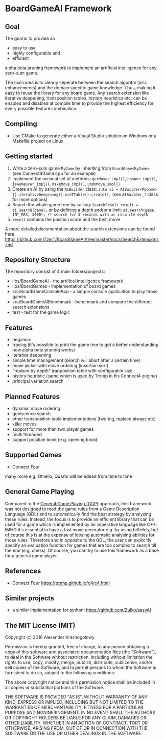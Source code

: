# BoardGameAI Framework
## Goal
The goal is to provide an
- easy to use
- highly configurable and
- efficient

alpha beta pruning framework to implement an artificial intelligence for any zero-sum game.

The main idea is to clearly seperate between the search algoritm (incl. enhancements) and the domain specific game knowledge. Thus, making it easy to reuse the library for any board game. Any search extension like iterative deepening, transposition tables, history heuristics etc. can be enabled and disabled at compile time to provide the highest efficiency for every possible feature combination.

## Compiling
- Use CMake to generate either a Visual Studio solution on Windows or a Makefile project on Linux

## Getting started
1. Write a zero-sum game `MyGame` by inheriting from `BoardGame<MyGame>` (see Connect4Game.cpp for an example)
2. Implement the minimal set of methods: `getMoves_impl()`, `hasWon_impl()`, `isGameOver_impl()`, `makeMove_impl()`, `undoMove_impl()`
3. Create an AI by using the `AIBuilder` class: `auto ai = AIBuilder<MyGame>{}.iterativeDeepening().useTTable().create();` (see `AIBuilder_t` class for more options)
4. Search the whole game tree by calling: `SearchResult result = ai.search(game);` or by defining a depth and/or a  limit: `ai.search(game, INT_MAX, 3000); /* search for 3 seconds with an infinite depth`
5. `result` contains the position score and the best move

A more detailed documentation about the search extensions can be found here: https://github.com/ZzetT/BoardGameAI/tree/master/docs/SearchExtensions.md

## Repository Structure
The repository consist of 4 main folders/projects:
- libs/BoardGameAI - the artifical intelligence framework
- libs/BoardGames - implementation of board games
- src/BoardGameConsoleApp - a simple console application to play those games
- src/BoardGameAIBenchmark - benchmark and compare the different search extensions
- test - test for the game logic

## Features
- negamax
- tracing (it's possible to print the game tree to get a better understanding how alpha beta pruning works)
- iterative deepening
- simple time management (search will abort after a certain time)
- move picker with move ordering (insertion sort)
- "replace by depth" tranposition table with configurable size
- history heuristic (same which is used by Tromp in his Connect4 engine)
- principal variation search

## Planned Features
- dynamic move ordering
- quiescence search
- other transposition table implementations (two big, replace always etc)
- killer moves
- support for more than two player games
- multi threaded
- support position book (e.g. opening book)

## Supported Games
- Connect Four

many more e.g. Othello, Quarto will be added from time to time

## General Game Playing
Compared to the [General Game Playing (GGP)](https://en.wikipedia.org/wiki/General_game_playing) approach, this framework was not designed to read the game rules from a Game Description Language (GDL) and to automatically find the best strategy by analyzing these rules. Instead, the focus is to provide an efficient library that can be used for a game which is implemented by an imperative language like C++. IMHO it's essential to have a fast move generator e.g. by using bitfields, but of course this is at the expense of loosing automatic analysing abilities for those rules. Therefore and in opposite to the GDL, the user can explicitly specify an evaluation function for games that are too complex to search till the end (e.g. chess).
Of course, you can try to use this framework as a base for a general game player.

## References
- Connect Four https://tromp.github.io/c4/c4.html

## Similar projects
- a similar implementation for python: https://github.com/Zulko/easyAI

## The MIT License (MIT)
Copyright (c) 2016 Alexander Krasnogolowy

Permission is hereby granted, free of charge, to any person obtaining a copy of this software and associated documentation files (the "Software"), to deal in the Software without restriction, including without limitation the rights to use, copy, modify, merge, publish, distribute, sublicense, and/or sell copies of the Software, and to permit persons to whom the Software is furnished to do so, subject to the following conditions:

The above copyright notice and this permission notice shall be included in all copies or substantial portions of the Software.

THE SOFTWARE IS PROVIDED "AS IS", WITHOUT WARRANTY OF ANY KIND, EXPRESS OR IMPLIED, INCLUDING BUT NOT LIMITED TO THE WARRANTIES OF MERCHANTABILITY, FITNESS FOR A PARTICULAR PURPOSE AND NONINFRINGEMENT. IN NO EVENT SHALL THE AUTHORS OR COPYRIGHT HOLDERS BE LIABLE FOR ANY CLAIM, DAMAGES OR OTHER LIABILITY, WHETHER IN AN ACTION OF CONTRACT, TORT OR OTHERWISE, ARISING FROM, OUT OF OR IN CONNECTION WITH THE SOFTWARE OR THE USE OR OTHER DEALINGS IN THE SOFTWARE.
